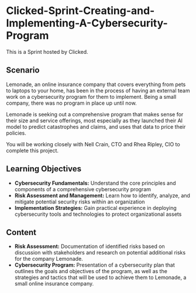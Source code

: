 # Clicked-Sprint-Creating-and-Implementing-A-Cybersecurity-Program
This is a Sprint hosted by Clicked.

## Scenario
Lemonade, an online insurance company that covers everything from pets to laptops to your home, has been in the process of having an external team work on a cybersecurity program for them to implement. Being a small company, there was no program in place up until now.

Lemonade is seeking out a comprehensive program that makes sense for their size and service offerings, most especially as they launched their AI model to predict catastrophes and claims, and uses that data to price their policies.

You will be working closely with Nell Crain, CTO and Rhea Ripley, CIO to complete this project.

## Learning Objectives 
- **Cybersecurity Fundamentals:** Understand the core principles and components of a comprehensive cybersecurity program
- **Risk Assessment and Management:** Learn how to identify, analyze, and mitigate potential security risks within an organization
- **Implementation Strategies:** Gain practical experience in deploying cybersecurity tools and technologies to protect organizational assets

## Content
- **Risk Assessment:** Documentation of identified risks based on discussion with stakeholders and research on potential additional risks for the company Lemonade.
- **Cybersecurity Program:** Presentation of a cybersecurity plan that outlines the goals and objectives of the program, as well as the strategies and tactics that will be used to achieve them to Lemonade, a small online insurance company.
